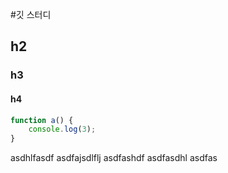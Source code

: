 #깃 스터디
## h2
### h3
#### h4

```javascript
function a() {
    console.log(3);
}
```
asdhlfasdf
asdfajsdlflj
asdfashdf
asdfasdhl
asdfas
